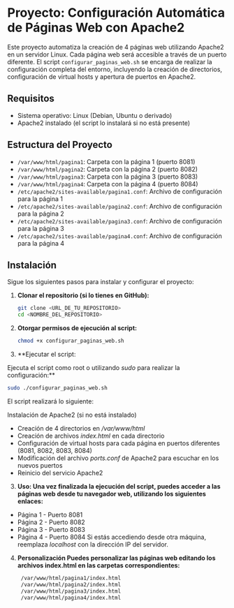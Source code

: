 # Proyecto: Configuración Automática de Páginas Web con Apache2

Este proyecto automatiza la creación de 4 páginas web utilizando Apache2 en un servidor Linux. Cada página web será accesible a través de un puerto diferente. El script `configurar_paginas_web.sh` se encarga de realizar la configuración completa del entorno, incluyendo la creación de directorios, configuración de virtual hosts y apertura de puertos en Apache2.

## Requisitos

- Sistema operativo: Linux (Debian, Ubuntu o derivado)
- Apache2 instalado (el script lo instalará si no está presente)

## Estructura del Proyecto

- `/var/www/html/pagina1`: Carpeta con la página 1 (puerto 8081)
- `/var/www/html/pagina2`: Carpeta con la página 2 (puerto 8082)
- `/var/www/html/pagina3`: Carpeta con la página 3 (puerto 8083)
- `/var/www/html/pagina4`: Carpeta con la página 4 (puerto 8084)
- `/etc/apache2/sites-available/pagina1.conf`: Archivo de configuración para la página 1
- `/etc/apache2/sites-available/pagina2.conf`: Archivo de configuración para la página 2
- `/etc/apache2/sites-available/pagina3.conf`: Archivo de configuración para la página 3
- `/etc/apache2/sites-available/pagina4.conf`: Archivo de configuración para la página 4

## Instalación

Sigue los siguientes pasos para instalar y configurar el proyecto:

1. **Clonar el repositorio (si lo tienes en GitHub):**

   ```bash
   git clone <URL_DE_TU_REPOSITORIO>
   cd <NOMBRE_DEL_REPOSITORIO>
   ```
2. **Otorgar permisos de ejecución al script:**

   ```bash
   chmod +x configurar_paginas_web.sh
   ```
3. **Ejecutar el script:

Ejecuta el script como root o utilizando *sudo* para realizar la configuración:**

   ```bash
   sudo ./configurar_paginas_web.sh
   ```
El script realizará lo siguiente:

Instalación de Apache2 (si no está instalado)
- Creación de 4 directorios en */var/www/html*
- Creación de archivos *index.html* en cada directorio
- Configuración de virtual hosts para cada página en puertos diferentes (8081, 8082, 8083, 8084)
- Modificación del archivo *ports.conf* de Apache2 para escuchar en los nuevos puertos
- Reinicio del servicio Apache2

3. **Uso:
   Una vez finalizada la ejecución del script, puedes acceder a las páginas web desde tu navegador web, utilizando los siguientes enlaces:**
  - Página 1 - Puerto 8081
  - Página 2 - Puerto 8082
  - Página 3 - Puerto 8083
  - Página 4 - Puerto 8084
Si estás accediendo desde otra máquina, reemplaza *localhost* con la dirección IP del servidor.

4. **Personalización
Puedes personalizar las páginas web editando los archivos index.html en las carpetas correspondientes:**

   ```bash
    /var/www/html/pagina1/index.html
    /var/www/html/pagina2/index.html
    /var/www/html/pagina3/index.html
    /var/www/html/pagina4/index.html
   ```
